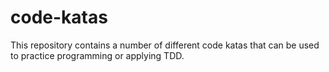 # code-katas
This repository contains a number of different code katas that can be used to practice programming or applying TDD.

